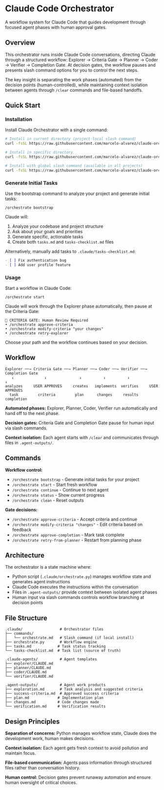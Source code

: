 # Claude Code Orchestrator

A workflow system for Claude Code that guides development through focused agent phases with human approval gates.

## Overview

This orchestrator runs inside Claude Code conversations, directing Claude through a structured workflow: Explorer → Criteria Gate → Planner → Coder → Verifier → Completion Gate. At decision gates, the workflow pauses and presents slash command options for you to control the next steps.

The key insight is separating the work phases (automated) from the decision points (human-controlled), while maintaining context isolation between agents through `/clear` commands and file-based handoffs.

## Quick Start

### Installation

Install Claude Orchestrator with a single command:

```bash
# Install in current directory (project-local slash command)
curl -fsSL https://raw.githubusercontent.com/marcelo-alvarez/claude-orchestrator/main/install.sh | bash

# Install in specific directory
curl -fsSL https://raw.githubusercontent.com/marcelo-alvarez/claude-orchestrator/main/install.sh | bash -s -- --project-dir ~/my-project

# Install with global slash command (available in all projects)
curl -fsSL https://raw.githubusercontent.com/marcelo-alvarez/claude-orchestrator/main/install.sh | bash -s -- --project-dir ~/my-project --global
```

### Generate Initial Tasks

Use the bootstrap command to analyze your project and generate initial tasks:
```
/orchestrate bootstrap
```

Claude will:
1. Analyze your codebase and project structure
2. Ask about your goals and priorities
3. Generate specific, actionable tasks
4. Create both `tasks.md` and `tasks-checklist.md` files

Alternatively, manually add tasks to `.claude/tasks-checklist.md`:
```markdown
- [ ] Fix authentication bug
- [ ] Add user profile feature
```

### Usage
Start a workflow in Claude Code:
```
/orchestrate start
```

Claude will work through the Explorer phase automatically, then pause at the Criteria Gate:
```
🚪 CRITERIA GATE: Human Review Required
• /orchestrate approve-criteria
• /orchestrate modify-criteria "your changes"  
• /orchestrate retry-explorer
```

Choose your path and the workflow continues based on your decision.

## Workflow

```
Explorer ──→ Criteria Gate ──→ Planner ──→ Coder ──→ Verifier ──→ Completion Gate
   ↓              ↓               ↓          ↓          ↓              ↓
analyzes     USER APPROVES     creates   implements  verifies     USER APPROVES
  task         criteria         plan      changes     results      completion
```

**Automated phases:** Explorer, Planner, Coder, Verifier run automatically and hand off to the next phase.

**Decision gates:** Criteria Gate and Completion Gate pause for human input via slash commands.

**Context isolation:** Each agent starts with `/clear` and communicates through files in `.agent-outputs/`.

## Commands

**Workflow control:**
- `/orchestrate bootstrap` - Generate initial tasks for your project
- `/orchestrate start` - Start fresh workflow  
- `/orchestrate continue` - Continue to next agent
- `/orchestrate status` - Show current progress
- `/orchestrate clean` - Reset outputs

**Gate decisions:**
- `/orchestrate approve-criteria` - Accept criteria and continue
- `/orchestrate modify-criteria "changes"` - Edit criteria based on feedback
- `/orchestrate approve-completion` - Mark task complete
- `/orchestrate retry-from-planner` - Restart from planning phase

## Architecture

The orchestrator is a state machine where:
- Python script (`.claude/orchestrate.py`) manages workflow state and generates agent instructions
- Claude Code executes the instructions within the conversation
- Files in `.agent-outputs/` provide context between isolated agent phases
- Human input via slash commands controls workflow branching at decision points

## File Structure

```
.claude/                 # Orchestrator files
├── commands/
│   └── orchestrate.md   # Slash command (if local install)
├── orchestrate.py       # Workflow engine
├── tasks.md            # Task status tracking
└── tasks-checklist.md  # Task list (source of truth)

.claude-agents/          # Agent templates
├── explorer/CLAUDE.md
├── planner/CLAUDE.md
├── coder/CLAUDE.md
└── verifier/CLAUDE.md

.agent-outputs/          # Agent work products
├── exploration.md       # Task analysis and suggested criteria
├── success-criteria.md  # Approved success criteria  
├── plan.md             # Implementation plan
├── changes.md          # Code changes made
└── verification.md     # Verification results
```

## Design Principles

**Separation of concerns:** Python manages workflow state, Claude does the development work, human makes decisions.

**Context isolation:** Each agent gets fresh context to avoid pollution and maintain focus.

**File-based communication:** Agents pass information through structured files rather than conversation history.

**Human control:** Decision gates prevent runaway automation and ensure human oversight of critical choices.